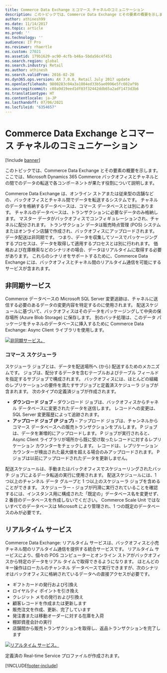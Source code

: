```yaml
---
title: Commerce Data Exchange とコマース チャネルのコミュニケーション
description: このトピックでは、Commerce Data Exchange とその要素の概要を示します。
author: athinesh99
ms.date: 11/14/2017
ms.topic: article
ms.prod: ''
ms.technology: ''
audience: IT Pro
ms.reviewer: rhaertle
ms.custom: 27021
ms.assetid: 179b1629-ac90-4cfb-b46a-5bda56c4f451
ms.search.region: global
ms.search.industry: Retail
ms.author: athinesh
ms.search.validFrom: 2016-02-28
ms.dyn365.ops.version: AX 7.0.0, Retail July 2017 update
ms.openlocfilehash: 9800283c04a3a1804ed33b5ae0996e5fc602af9b
ms.sourcegitcommit: c08a9d19eed1df03f32442ddb65a2adf1473d3b6
ms.translationtype: HT
ms.contentlocale: ja-JP
ms.lasthandoff: 07/06/2021
ms.locfileid: "6354657"
---
```

# <a name="commerce-data-exchange-and-commerce-channel-communications"></a>Commerce Data Exchange とコマース チャネルのコミュニケーション

[!include [banner](../includes/banner.md)]

このトピックでは、Commerce Data Exchange とその要素の概要を示します。 ここでは、Microsoft Dynamics 365 Commerce バックオフィスとチャネルとの間でのデータの転送で各コンポーネントが果たす役割について説明します。

Commerce Data Exchange は、オンライン ストアまたは従来型の店舗などの、バックオフィスとチャネル間でデータを転送するシステムです。 チャネルのデータを格納するデータベースは、コマース データベースとは別にあります。 チャネルのデータベースは、トランザクションに必要なデータのみ格納します。 マスター データがバックオフィスでコンフィギュレーションされ、チャネルに配分されます。 トランザクション データは販売時点管理 (POS) システムまたはオンライン店舗で作成され、バックオフィスにアップロードされます。 データ配送は非同期です。 つまり、データを収集してソースでパッケージングするプロセスは、データを取得して適用するプロセスとは別に行われます。 価格および在庫検索などのシナリオの場合、データはリアルタイムに取得する必要があります。 これらのシナリオをサポートするために、Commerce Data Exchange には、バックオフィスとチャネル間のリアルタイム通信を可能にするサービスが含まれます。 

## <a name="async-service"></a>非同期サービス

Commerce データベースの Microsoft SQL Server 変更追跡は、チャネルに送信する必要のあるデータの変更内容を特定するのに使用されます。 配送スケジュールに基づいて、バックオフィスはそのデータをパッケージングして中央の保存場所 (Azure Blob Storage) に保存します。 別のバッチ処理は、このデータ パッケージをチャネルのデータベースに挿入するために Commerce Data Exchange: Async Client ライブラリを使用します。 

[![非同期サービス。](./media/async-300x239.png)](./media/async.png)

### <a name="commerce-scheduler"></a>コマース スケジューラ

スケジューラ ジョブとは、データを配送場所へ (から) 配送するためのメカニズムです。 ジョブは、配分するデータを含むテーブルおよびテーブル フィールドを指定するサブジョブで構成されます。 バックオフィスには、ほとんどの組織のレプリケーションの要件を満たすサブジョブと定義済スケジューラ ジョブが含まれます。 次のタイプの定義済ジョブが作成されます。

- **ダウンロード ジョブ** – ダウンロード ジョブは、バックオフィスからチャネル データベースに変更されたデータを送信します。 レコードへの変更は、SQL Server 変更履歴によって追跡されます。
- **アップロード ジョブ (P ジョブ)** – アップロード ジョブは、チャンネルからコマース データベースへの販売トランザクションをプルします。 P ジョブは、データを漸増的にアップロードします。 P ジョブが実行されると、Async Client ライブラリが場所から既に受け取ったレコードに対するレプリケーション カウンターをチェックします。 レコードは、レプリケーション カウンターが検出された最大値を超える場合のみアップロードされます。 P ジョブは以前にアップロードされたデータを更新しません。

配送スケジュールは、手動またはバックオフィスでスケジューリングされたバッチ ジョブによるデータ転送の実行に使用されます。 配送スケジュールには、1 つ以上のチャンネル データ グループと 1 つ以上のスケジューラ ジョブを含めることができます。 スケジューラー・ジョブが円滑に実行されていることを確認するには、インスタンス用に構成された「既定の」データベース名を変更せず、2 番目のデータベースを作成しないでください。 Commerce Scale Unit ではないすべてのデータベースは Microsoft により管理され、1 つの既定のデータベースのみが必要です。 

## <a name="realtime-service"></a>リアルタイム サービス

Commerce Data Exchange: リアルタイム サービスは、バックオフィスと小売チャネル間のリアルタイム通信を提供する統合サービスです。 リアルタイム サービスにより、個々の POS コンピューターとオンライン ストアがバックオフィスから特定のデータをリアル タイムで取得できるようになります。 ほとんどのキー操作はローカルのチャンネル データベースで実行できますが、次のシナリオはバックオフィスに格納されているデータへの直接アクセスが必要です。

- ギフトカードの発行および引換え
- ロイヤルティ ポイントを引き換え
- クレジット メモの発行および引換え
- 顧客レコードを作成または更新します
- 販売注文を作成、更新、完了しています
- 発注書または移動オーダーに対する在庫を入荷
- 棚卸資産会計の実行
- 店舗間から販売トランザクションを取得し、返品トランザクションを完了します

[![リアルタイム サービス。](./media/rts.png)](./media/rts.png) 

定義済の Real-time Service プロファイルが作成されます。

[!INCLUDE[footer-include](../../includes/footer-banner.md)]
